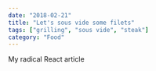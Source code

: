 ```yaml
---
date: "2018-02-21"
title: "Let's sous vide some filets"
tags: ["grilling", "sous vide", "steak"]
category: "Food"
---
```


My radical React article
